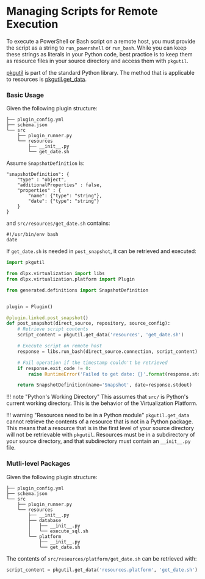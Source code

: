 # Managing Scripts for Remote Execution

To execute a PowerShell or Bash script on a remote host, you must provide the script as a string to `run_powershell` or `run_bash`. While you can keep these strings as literals in your Python code, best practice is to keep them as resource files in your source directory and access them with `pkgutil`.

[pkgutil](https://docs.python.org/2/library/pkgutil.html) is part of the standard Python library. The method that is applicable to resources is [pkgutil.get_data](https://docs.python.org/2/library/pkgutil.html#pkgutil.get_data).

### Basic Usage

Given the following plugin structure:

```
├── plugin_config.yml
├── schema.json
└── src
    ├── plugin_runner.py
    └── resources
        ├── __init__.py
        └── get_date.sh
```

Assume `SnapshotDefinition` is:

```
"snapshotDefinition": {
    "type" : "object",
    "additionalProperties" : false,
    "properties" : {
        "name": {"type": "string"},
        "date": {"type": "string"}
    }
}
```

and `src/resources/get_date.sh` contains:

```
#!/usr/bin/env bash
date
```


If `get_date.sh` is needed in `post_snapshot`, it can be retrieved and executed:

```python
import pkgutil

from dlpx.virtualization import libs
from dlpx.virtualization.platform import Plugin

from generated.definitions import SnapshotDefinition


plugin = Plugin()

@plugin.linked.post_snapshot()
def post_snapshot(direct_source, repository, source_config):
	# Retrieve script contents
	script_content = pkgutil.get_data('resources', 'get_date.sh')

	# Execute script on remote host
	response = libs.run_bash(direct_source.connection, script_content)

	# Fail operation if the timestamp couldn't be retrieved
	if response.exit_code != 0:
		raise RuntimeError('Failed to get date: {}'.format(response.stdout))

	return SnapshotDefinition(name='Snapshot', date=response.stdout)
```

!!! note "Python's Working Directory"
	This assumes that `src/` is Python's current working directory. This is the behavior of the Virtualization Platform.

!!! warning "Resources need to be in a Python module"
	`pkgutil.get_data` cannot retrieve the contents of a resource that is not in a Python package. This means that a resource that is in the first level of your source directory will not be retrievable with `pkgutil`. Resources must be in a subdirectory of your source directory, and that subdirectory must contain an `__init__.py` file.

### Mutli-level Packages

Given the following plugin structure:

```
├── plugin_config.yml
├── schema.json
└── src
    ├── plugin_runner.py
    └── resources
        ├── __init__.py
        ├── database
        │   ├── __init__.py
        │   └── execute_sql.sh
        └── platform
            ├── __init__.py
            └── get_date.sh
```

The contents of `src/resources/platform/get_date.sh` can be retrieved with:

```python
script_content = pkgutil.get_data('resources.platform', 'get_date.sh')
```
